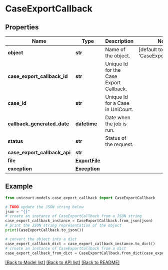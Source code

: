 # CaseExportCallback


## Properties

Name | Type | Description | Notes
------------ | ------------- | ------------- | -------------
**object** | **str** | Name of the object. | [default to 'CaseExportCallback']
**case_export_callback_id** | **str** | Unique Id for the Case Export Callback. | 
**case_id** | **str** | Unique Id for a Case in UniCourt. | 
**callback_generated_date** | **datetime** | Date when the job is run. | 
**status** | **str** | Status of the request. | 
**case_export_callback_api** | **str** |  | 
**file** | [**ExportFile**](ExportFile.md) |  | 
**exception** | [**Exception**](Exception.md) |  | 

## Example

```python
from unicourt.models.case_export_callback import CaseExportCallback

# TODO update the JSON string below
json = "{}"
# create an instance of CaseExportCallback from a JSON string
case_export_callback_instance = CaseExportCallback.from_json(json)
# print the JSON string representation of the object
print(CaseExportCallback.to_json())

# convert the object into a dict
case_export_callback_dict = case_export_callback_instance.to_dict()
# create an instance of CaseExportCallback from a dict
case_export_callback_from_dict = CaseExportCallback.from_dict(case_export_callback_dict)
```
[[Back to Model list]](../README.md#documentation-for-models) [[Back to API list]](../README.md#documentation-for-api-endpoints) [[Back to README]](../README.md)


